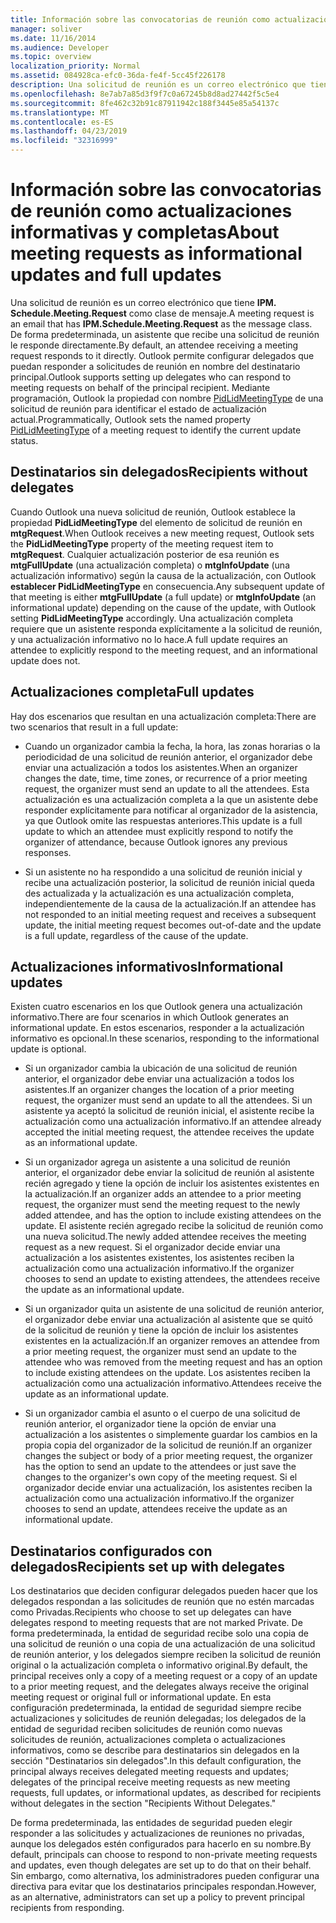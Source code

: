 ```yaml
---
title: Información sobre las convocatorias de reunión como actualizaciones informativas y completas
manager: soliver
ms.date: 11/16/2014
ms.audience: Developer
ms.topic: overview
localization_priority: Normal
ms.assetid: 084928ca-efc0-36da-fe4f-5cc45f226178
description: Una solicitud de reunión es un correo electrónico que tiene IPM. Schedule.Meeting.Request como clase de mensaje. De forma predeterminada, un asistente que recibe una solicitud de reunión le responde directamente.
ms.openlocfilehash: 8e7ab7a85d3f9f7c0a67245b8d8ad27442f5c5e4
ms.sourcegitcommit: 8fe462c32b91c87911942c188f3445e85a54137c
ms.translationtype: MT
ms.contentlocale: es-ES
ms.lasthandoff: 04/23/2019
ms.locfileid: "32316999"
---
```

# <a name="about-meeting-requests-as-informational-updates-and-full-updates"></a><span data-ttu-id="08f40-104">Información sobre las convocatorias de reunión como actualizaciones informativas y completas</span><span class="sxs-lookup"><span data-stu-id="08f40-104">About meeting requests as informational updates and full updates</span></span>

<span data-ttu-id="08f40-105">Una solicitud de reunión es un correo electrónico que tiene **IPM. Schedule.Meeting.Request** como clase de mensaje.</span><span class="sxs-lookup"><span data-stu-id="08f40-105">A meeting request is an email that has **IPM.Schedule.Meeting.Request** as the message class.</span></span> <span data-ttu-id="08f40-106">De forma predeterminada, un asistente que recibe una solicitud de reunión le responde directamente.</span><span class="sxs-lookup"><span data-stu-id="08f40-106">By default, an attendee receiving a meeting request responds to it directly.</span></span> <span data-ttu-id="08f40-107">Outlook permite configurar delegados que puedan responder a solicitudes de reunión en nombre del destinatario principal.</span><span class="sxs-lookup"><span data-stu-id="08f40-107">Outlook supports setting up delegates who can respond to meeting requests on behalf of the principal recipient.</span></span> <span data-ttu-id="08f40-108">Mediante programación, Outlook la propiedad con nombre [PidLidMeetingType](https://msdn.microsoft.com/library/290b290c-7836-4a7e-bf1a-8d0225a07e56%28Office.15%29.aspx) de una solicitud de reunión para identificar el estado de actualización actual.</span><span class="sxs-lookup"><span data-stu-id="08f40-108">Programmatically, Outlook sets the named property [PidLidMeetingType](https://msdn.microsoft.com/library/290b290c-7836-4a7e-bf1a-8d0225a07e56%28Office.15%29.aspx) of a meeting request to identify the current update status.</span></span> 
  
## <a name="recipients-without-delegates"></a><span data-ttu-id="08f40-109">Destinatarios sin delegados</span><span class="sxs-lookup"><span data-stu-id="08f40-109">Recipients without delegates</span></span>

<span data-ttu-id="08f40-110">Cuando Outlook una nueva solicitud de reunión, Outlook establece la propiedad **PidLidMeetingType** del elemento de solicitud de reunión en **mtgRequest**.</span><span class="sxs-lookup"><span data-stu-id="08f40-110">When Outlook receives a new meeting request, Outlook sets the **PidLidMeetingType** property of the meeting request item to **mtgRequest**.</span></span> <span data-ttu-id="08f40-111">Cualquier actualización posterior de esa reunión es **mtgFullUpdate** (una actualización completa) o **mtgInfoUpdate** (una actualización informativo) según la causa de la actualización, con Outlook **establecer PidLidMeetingType** en consecuencia.</span><span class="sxs-lookup"><span data-stu-id="08f40-111">Any subsequent update of that meeting is either **mtgFullUpdate** (a full update) or **mtgInfoUpdate** (an informational update) depending on the cause of the update, with Outlook setting **PidLidMeetingType** accordingly.</span></span> <span data-ttu-id="08f40-112">Una actualización completa requiere que un asistente responda explícitamente a la solicitud de reunión, y una actualización informativo no lo hace.</span><span class="sxs-lookup"><span data-stu-id="08f40-112">A full update requires an attendee to explicitly respond to the meeting request, and an informational update does not.</span></span> 
  
## <a name="full-updates"></a><span data-ttu-id="08f40-113">Actualizaciones completa</span><span class="sxs-lookup"><span data-stu-id="08f40-113">Full updates</span></span>

<span data-ttu-id="08f40-114">Hay dos escenarios que resultan en una actualización completa:</span><span class="sxs-lookup"><span data-stu-id="08f40-114">There are two scenarios that result in a full update:</span></span>
  
- <span data-ttu-id="08f40-115">Cuando un organizador cambia la fecha, la hora, las zonas horarias o la periodicidad de una solicitud de reunión anterior, el organizador debe enviar una actualización a todos los asistentes.</span><span class="sxs-lookup"><span data-stu-id="08f40-115">When an organizer changes the date, time, time zones, or recurrence of a prior meeting request, the organizer must send an update to all the attendees.</span></span> <span data-ttu-id="08f40-116">Esta actualización es una actualización completa a la que un asistente debe responder explícitamente para notificar al organizador de la asistencia, ya que Outlook omite las respuestas anteriores.</span><span class="sxs-lookup"><span data-stu-id="08f40-116">This update is a full update to which an attendee must explicitly respond to notify the organizer of attendance, because Outlook ignores any previous responses.</span></span>
    
- <span data-ttu-id="08f40-117">Si un asistente no ha respondido a una solicitud de reunión inicial y recibe una actualización posterior, la solicitud de reunión inicial queda des actualizada y la actualización es una actualización completa, independientemente de la causa de la actualización.</span><span class="sxs-lookup"><span data-stu-id="08f40-117">If an attendee has not responded to an initial meeting request and receives a subsequent update, the initial meeting request becomes out-of-date and the update is a full update, regardless of the cause of the update.</span></span>
    
## <a name="informational-updates"></a><span data-ttu-id="08f40-118">Actualizaciones informativos</span><span class="sxs-lookup"><span data-stu-id="08f40-118">Informational updates</span></span>

<span data-ttu-id="08f40-119">Existen cuatro escenarios en los que Outlook genera una actualización informativo.</span><span class="sxs-lookup"><span data-stu-id="08f40-119">There are four scenarios in which Outlook generates an informational update.</span></span> <span data-ttu-id="08f40-120">En estos escenarios, responder a la actualización informativo es opcional.</span><span class="sxs-lookup"><span data-stu-id="08f40-120">In these scenarios, responding to the informational update is optional.</span></span>
  
- <span data-ttu-id="08f40-121">Si un organizador cambia la ubicación de una solicitud de reunión anterior, el organizador debe enviar una actualización a todos los asistentes.</span><span class="sxs-lookup"><span data-stu-id="08f40-121">If an organizer changes the location of a prior meeting request, the organizer must send an update to all the attendees.</span></span> <span data-ttu-id="08f40-122">Si un asistente ya aceptó la solicitud de reunión inicial, el asistente recibe la actualización como una actualización informativo.</span><span class="sxs-lookup"><span data-stu-id="08f40-122">If an attendee already accepted the initial meeting request, the attendee receives the update as an informational update.</span></span>
    
- <span data-ttu-id="08f40-123">Si un organizador agrega un asistente a una solicitud de reunión anterior, el organizador debe enviar la solicitud de reunión al asistente recién agregado y tiene la opción de incluir los asistentes existentes en la actualización.</span><span class="sxs-lookup"><span data-stu-id="08f40-123">If an organizer adds an attendee to a prior meeting request, the organizer must send the meeting request to the newly added attendee, and has the option to include existing attendees on the update.</span></span> <span data-ttu-id="08f40-124">El asistente recién agregado recibe la solicitud de reunión como una nueva solicitud.</span><span class="sxs-lookup"><span data-stu-id="08f40-124">The newly added attendee receives the meeting request as a new request.</span></span> <span data-ttu-id="08f40-125">Si el organizador decide enviar una actualización a los asistentes existentes, los asistentes reciben la actualización como una actualización informativo.</span><span class="sxs-lookup"><span data-stu-id="08f40-125">If the organizer chooses to send an update to existing attendees, the attendees receive the update as an informational update.</span></span>
    
- <span data-ttu-id="08f40-126">Si un organizador quita un asistente de una solicitud de reunión anterior, el organizador debe enviar una actualización al asistente que se quitó de la solicitud de reunión y tiene la opción de incluir los asistentes existentes en la actualización.</span><span class="sxs-lookup"><span data-stu-id="08f40-126">If an organizer removes an attendee from a prior meeting request, the organizer must send an update to the attendee who was removed from the meeting request and has an option to include existing attendees on the update.</span></span> <span data-ttu-id="08f40-127">Los asistentes reciben la actualización como una actualización informativo.</span><span class="sxs-lookup"><span data-stu-id="08f40-127">Attendees receive the update as an informational update.</span></span>
    
- <span data-ttu-id="08f40-128">Si un organizador cambia el asunto o el cuerpo de una solicitud de reunión anterior, el organizador tiene la opción de enviar una actualización a los asistentes o simplemente guardar los cambios en la propia copia del organizador de la solicitud de reunión.</span><span class="sxs-lookup"><span data-stu-id="08f40-128">If an organizer changes the subject or body of a prior meeting request, the organizer has the option to send an update to the attendees or just save the changes to the organizer's own copy of the meeting request.</span></span> <span data-ttu-id="08f40-129">Si el organizador decide enviar una actualización, los asistentes reciben la actualización como una actualización informativo.</span><span class="sxs-lookup"><span data-stu-id="08f40-129">If the organizer chooses to send an update, attendees receive the update as an informational update.</span></span>
    
## <a name="recipients-set-up-with-delegates"></a><span data-ttu-id="08f40-130">Destinatarios configurados con delegados</span><span class="sxs-lookup"><span data-stu-id="08f40-130">Recipients set up with delegates</span></span>

<span data-ttu-id="08f40-131">Los destinatarios que deciden configurar delegados pueden hacer que los delegados respondan a las solicitudes de reunión que no estén marcadas como Privadas.</span><span class="sxs-lookup"><span data-stu-id="08f40-131">Recipients who choose to set up delegates can have delegates respond to meeting requests that are not marked Private.</span></span> <span data-ttu-id="08f40-132">De forma predeterminada, la entidad de seguridad recibe solo una copia de una solicitud de reunión o una copia de una actualización de una solicitud de reunión anterior, y los delegados siempre reciben la solicitud de reunión original o la actualización completa o informativo original.</span><span class="sxs-lookup"><span data-stu-id="08f40-132">By default, the principal receives only a copy of a meeting request or a copy of an update to a prior meeting request, and the delegates always receive the original meeting request or original full or informational update.</span></span> <span data-ttu-id="08f40-133">En esta configuración predeterminada, la entidad de seguridad siempre recibe actualizaciones y solicitudes de reunión delegadas; los delegados de la entidad de seguridad reciben solicitudes de reunión como nuevas solicitudes de reunión, actualizaciones completa o actualizaciones informativos, como se describe para destinatarios sin delegados en la sección "Destinatarios sin delegados".</span><span class="sxs-lookup"><span data-stu-id="08f40-133">In this default configuration, the principal always receives delegated meeting requests and updates; delegates of the principal receive meeting requests as new meeting requests, full updates, or informational updates, as described for recipients without delegates in the section "Recipients Without Delegates."</span></span>
  
<span data-ttu-id="08f40-134">De forma predeterminada, las entidades de seguridad pueden elegir responder a las solicitudes y actualizaciones de reuniones no privadas, aunque los delegados estén configurados para hacerlo en su nombre.</span><span class="sxs-lookup"><span data-stu-id="08f40-134">By default, principals can choose to respond to non-private meeting requests and updates, even though delegates are set up to do that on their behalf.</span></span> <span data-ttu-id="08f40-135">Sin embargo, como alternativa, los administradores pueden configurar una directiva para evitar que los destinatarios principales respondan.</span><span class="sxs-lookup"><span data-stu-id="08f40-135">However, as an alternative, administrators can set up a policy to prevent principal recipients from responding.</span></span>
  

